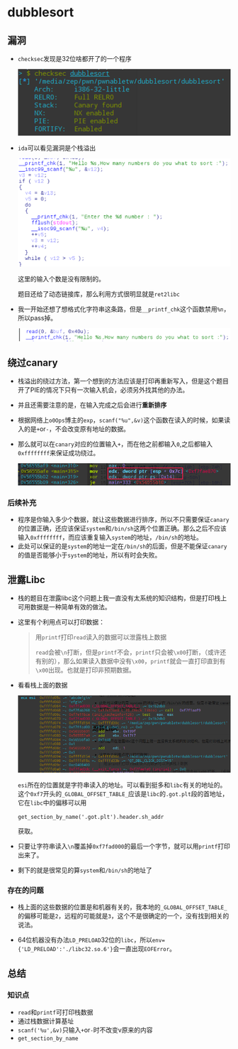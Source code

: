 # dubblesort

## 漏洞

- `checksec`发现是32位啥都开了的一个程序

  ![](pic/1.png)

  

- `ida`可以看见漏洞是个栈溢出

  ![](pic/2.png)

  这里的输入个数是没有限制的。

  题目还给了动态链接库，那么利用方式很明显就是`ret2libc`

  

- 我一开始还想了想格式化字符串这条路，但是`__printf_chk`这个函数禁用`%n`，所以pass掉。

  ![](pic/4.png)



## 绕过canary

- 栈溢出的绕过方法，第一个想到的方法应该是打印再重新写入，但是这个题目开了PIE的情况下只有一次输入机会，必须另外找其他的办法。

- 并且还需要注意的是，在输入完成之后会进行**重新排序**

- 根据网络上`o0Ops`博主的`exp`，`scanf("%u",&v)`这个函数在读入的时候，如果读入的是`+`or`-`，不会改变原有地址的数据。

- 那么就可以在`canary`对应的位置输入`+`，而在他之前都输入`0`,之后都输入`0xffffffff`来保证成功绕过。

  ![](pic/5.png)

### 后续补充

- 程序是你输入多少个数据，就让这些数据进行排序，所以不只需要保证`canary`的位置正确，还应该保证`system`和`/bin/sh`这两个位置正确。那么之后不应该输入`0xffffffff`，而应该重复输入`system`的地址，`/bin/sh`的地址。
- 此处可以保证的是`system`的地址一定在`/bin/sh`的后面，但是不能保证`canary`的值是否能够小于`system`的地址，所以有时会失败。



## 泄露Libc

- 栈的题目在泄露libc这个问题上我一直没有太系统的知识结构，但是打印栈上可用数据是一种简单有效的做法。

- 这里有个利用点可以打印数据：

  > 用`printf`打印`read`读入的数据可以泄露栈上数据
  >
  > `read`会被`\n`打断，但是`printf`不会，`printf`只会被`\x00`打断，（或许还有别的），那么如果读入数据中没有`\x00`，`printf`就会一直打印直到有`\x00`出现。也就是打印非预期数据。

- 看看栈上面的数据

  ![](pic/3.png)

  `esi`所在的位置就是字符串读入的地址。可以看到挺多和`libc`有关的地址的。这个`0xf7`开头的`_GLOBAL_OFFSET_TABLE_`应该是`libc`的`.got.plt`段的首地址，它在`libc`中的偏移可以用

  ```
  get_section_by_name('.got.plt').header.sh_addr
  ```

  获取。

- 只要让字符串读入`\n`覆盖掉`0xf7fad000`的最后一个字节，就可以用`printf`打印出来了。

- 剩下的就是很常见的算`system`和`/bin/sh`的地址了



### 存在的问题

- 栈上面的这些数据的位置是和机器有关的，我本地的`_GLOBAL_OFFSET_TABLE_`的偏移可能是`2`，远程的可能就是`3`，这个不是很确定的一个，没有找到相关的说法。

- 64位机器没有办法`LD_PRELOAD`32位的`libc`，所以`env={'LD_PRELOAD':'./libc32.so.6'}`会一直出现`EOFError`。

  



## 总结

### 知识点

- `read`和`printf`可打印栈数据
- 通过栈数据计算基址
- `scanf('%u',&v)`只输入`+`or`-`时不改变v原来的内容
- `get_section_by_name`